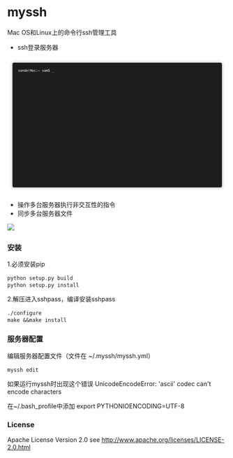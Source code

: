 # myssh
Mac OS和Linux上的命令行ssh管理工具

- ssh登录服务器

![](./doc/images/img1.gif)

- 操作多台服务器执行非交互性的指令
- 同步多台服务器文件

![](./doc/images/img2.gif)


### 安装
1.必须安装pip

 
```
python setup.py build
python setup.py install
```

2.解压进入sshpass，编译安装sshpass

```
./configure
make &&make install
```

### 服务器配置
编辑服务器配置文件（文件在 ~/.myssh/myssh.yml）

```
myssh edit
```

>
如果运行myssh时出现这个错误 UnicodeEncodeError: 'ascii' codec can't encode characters
>
在~/.bash_profile中添加 export PYTHONIOENCODING=UTF-8


### License
Apache License Version 2.0 see http://www.apache.org/licenses/LICENSE-2.0.html

